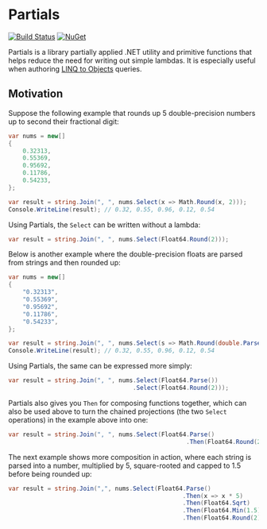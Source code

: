 # Partials

[![Build Status][build-badge]][builds]
[![NuGet][nuget-badge]][nuget-pkg]

Partials is a library partially applied .NET utility and primitive functions
that helps reduce the need for writing out simple lambdas. It is especially
useful when authoring [LINQ to Objects][linq2objs] queries.

## Motivation

Suppose the following example that rounds up 5 double-precision numbers up to
second their fractional digit:

```c#
var nums = new[]
{
    0.32313,
    0.55369,
    0.95692,
    0.11786,
    0.54233,
};

var result = string.Join(", ", nums.Select(x => Math.Round(x, 2)));
Console.WriteLine(result); // 0.32, 0.55, 0.96, 0.12, 0.54
```

Using Partials, the `Select` can be written without a lambda:

```c#
var result = string.Join(", ", nums.Select(Float64.Round(2)));
```

Below is another example where the double-precision floats are parsed from
strings and then rounded up:

```c#
var nums = new[]
{
    "0.32313",
    "0.55369",
    "0.95692",
    "0.11786",
    "0.54233",
};

var result = string.Join(", ", nums.Select(s => Math.Round(double.Parse(s, CultureInfo.InvariantCulture), 2)));
Console.WriteLine(result); // 0.32, 0.55, 0.96, 0.12, 0.54
```

Using Partials, the same can be expressed more simply:


```c#
var result = string.Join(", ", nums.Select(Float64.Parse())
                                   .Select(Float64.Round(2)));
```

Partials also gives you `Then` for composing functions together, which can
also be used above to turn the chained projections (the two `Select`
operations) in the example above into one:

```c#
var result = string.Join(", ", nums.Select(Float64.Parse()
                                                  .Then(Float64.Round(2))));
```

The next example shows more composition in action, where each string is parsed
into a number, multiplied by 5, square-rooted and capped to 1.5 before being
rounded up:

```c#
var result = string.Join(",", nums.Select(Float64.Parse()
                                                 .Then(x => x * 5)
                                                 .Then(Float64.Sqrt)
                                                 .Then(Float64.Min(1.5))
                                                 .Then(Float64.Round(2))));
```


[build-badge]: https://img.shields.io/appveyor/ci/raboof/partials.svg
[nuget-badge]: https://img.shields.io/nuget/v/Partials.svg
[nuget-pkg]: https://www.nuget.org/packages/Partials
[builds]: https://ci.appveyor.com/project/raboof/partials
[linq2objs]: https://msdn.microsoft.com/en-us/library/bb397919.aspx
